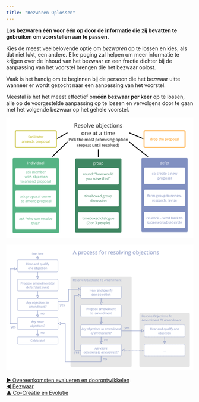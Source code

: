 ```yaml
---
title: "Bezwaren Oplossen"
---
```



**Los bezwaren één voor één op door de informatie die zij bevatten te gebruiken om voorstellen aan te passen.**

Kies de meest veelbelovende optie om <dfn data-info="Bezwaar: Een _argument_ – gerelateerd aan een voorstel, besluit, bestaande overeenkomst of actie – die onbedoelde gevolgen of potentiële manieren om te verbeteren onthult.">bezwaren</dfn> op te lossen en kies, als dat niet lukt, een andere. Elke poging zal helpen om meer informatie te krijgen over de inhoud van het bezwaar en een fractie dichter bij de aanpassing van het voorstel brengen die het bezwaar oplost.

Vaak is het handig om te beginnen bij de persoon die het bezwaar uitte wanneer er wordt gezocht naar een aanpassing van het voorstel.

Meestal is het het meest effectief om**één bezwaar per keer** op te lossen, alle op de voorgestelde aanpassing op te lossen en vervolgens door te gaan met het volgende bezwaar op het gehele voorstel.

![Enkele manieren om bezwaren op te lossen](img/agreements/resolve-objections.png)

![Een manier om bezwaren op te lossen](img/agreements/resolve-objections-process.png)

[&#9654; Overeenkomsten evalueren en doorontwikkelen](evaluate-and-evolve-agreements.html)<br/>[&#9664; Bezwaar](objection.html)<br/>[&#9650; Co-Creatie en Evolutie](co-creation-and-evolution.html)

